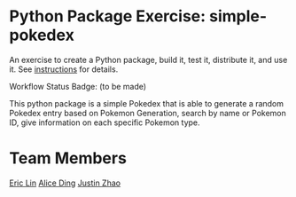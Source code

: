 # Python Package Exercise: simple-pokedex

An exercise to create a Python package, build it, test it, distribute it, and use it. See [instructions](./instructions.md) for details.

Workflow Status Badge: (to be made)

This python package is a simple Pokedex that is able to generate a random Pokedex entry based on Pokemon Generation, search by name or Pokemon ID, give information on each specific Pokemon type.

# Team Members

[Eric Lin](https://github.com/exl7954)
[Alice Ding](https://github.com/ayd2134)
[Justin Zhao](https://github.com/zhaojustin)
